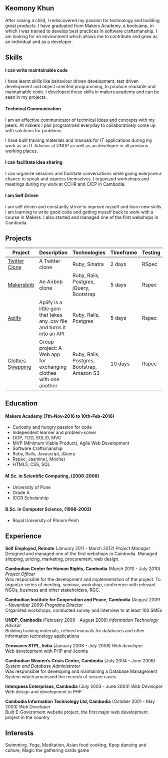 ## Keomony Khun

After raising a child, I rediscovered my passion for technology and building great products. I have graduated from Makers Academy, a bootcamp, in which I was trained to develop best practices in software craftsmanship. I am looking for an environment which allows me to contribute and grow as an individual and as a developer.

## Skills

#### I can write maintainable code

I have learnt skills like behaviour driven development, test driven development and object oriented programming, to produce readable and maintainable code. I developed these skills in makers academy and can be seen in my projects.

#### Technical Communication

I am an effective communicator of technical ideas and concepts with my peers. At makers I pair programmed everyday to collaboratively come up with solutions for problems.

I have built training materials and manuals for IT applications during my work as an IT Advisor at UNDP as well as an developer in all previous working places.

#### I can facilitate idea sharing

I can organize sessions and facilitate conversations while giving everyone a chance to speak and express themselves.  I organized workshops and meetings during my work at CCHR and CICP in Cambodia.

#### I am Self Driven

I am self driven and constantly strive to improve myself and learn new skills. I am learning to write good code and getting myself back to work with a course in Makers. I also started and managed one of the first webshops in Cambodia.

## Projects

Project | Description | Technologies | Timeframe | Testing
--- | --- | ---  | --- | ---
[Twitter Clone](https://github.com/keomony/chitter-challenge) | A Twitter clone | Ruby, Sinatra | 2 days | RSpec
[Makersbnb](https://github.com/cjcoops/makersbnb) | An Airbnb clone|Ruby, Rails, Postgres, jQuery, Bootstrap | 5 days | Rspec
[Apiify](https://github.com/oscar-barlow/apiify) | Apiify is a little gem that takes any .csv file and turns it into an API | Ruby, Rails, Postgres | 5 days | Rspec
[Clothes Swapping](https://github.com/keomony/clothes_swapping)| Group project: A Web app for exchanging clothes with one another | Ruby, Rails, Postgres, Bootstrap, Amazon S3 | 10 days | Rspec  


## Education

#### Makers Academy (7th-Nov-2016 to 10th-Feb-2016)

- Curiosity and hungry passion for code
- Independent learner and problem-solver
- OOP, TDD, SOLID, MVC
- MVP (Minimum Viable Product), Agile Web Development
- Software Craftsmanship
- Ruby, Rails, Javascript, jQuery
- Rspec, Jasmine(, Mocha)
- HTML5, CSS, SQL

#### M.Sc. in Scientific Computing, (2006-2008)

- University of Pune
- Grade A
- ICCR Scholarship

#### B.Sc. in Computer Science, (1998-2002)

- Royal University of Phnom Penh

## Experience

**Self Employed, Remote** (January 2011 - March 2012)
*Project Manager*
Designed and managed one of the first webshops in Cambodia. Managed shipping, pricing, marketing, procurement, web design.

**Cambodian Center for Human Rights, Cambodia** (March 2010 - July 2010)
*Project Officer*  
Was responsible for the development and implementation of the project. To organize series of meeting, seminar, workshop, conference with relevant NGOs, business and other stakeholders, RGC.


**Cambodian Institute for Cooperation and Peace, Cambodia** (August 2009 - November 2009)
*Programs Director*  
Organized workshops, conducted survey and interview to at least 100 SMEs

**UNDP, Cambodia** (February 2009 - August 2009)
*Information Technology Advisor*  
Building training materials, refined manuals for databases and other information technology applications


**Zenwaves STPL, India** (January 2008 - July 2008)
*Web developer*  
Web development with PHP and Joomla

**Cambodian Women’s Crisis Center, Cambodia** (July 2004 - June 2006)
*System and Database Administrator*  
Was responsible for developing and maintaining a Database Management System which processed the records of secure cases

**Interquess Enterprises, Cambodia** (July 2003 - June 2004)
*Web Developer*  
Web design and development in PHP

**Cambodia Information Technology Ltd, Cambodia** (October 2001 - May 2003)
*Web Developer*  
Built E-Government website project, the first major web development project in the country

## Interests
Swimming, Yoga, Meditation, Asian food cooking, Kpop dancing and culture, Magic the gathering cards game
